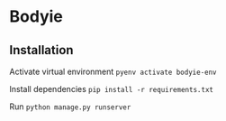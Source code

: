 # Bodyie

## Installation

Activate virtual environment
`pyenv activate bodyie-env`

Install dependencies
`pip install -r requirements.txt`

Run
`python manage.py runserver`
